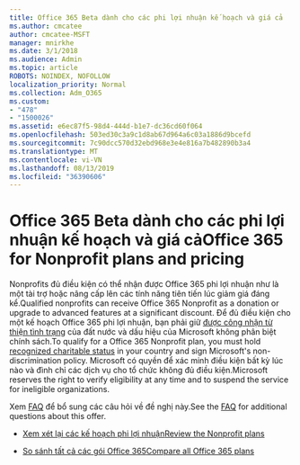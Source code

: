 ```yaml
---
title: Office 365 Beta dành cho các phi lợi nhuận kế hoạch và giá cả
ms.author: cmcatee
author: cmcatee-MSFT
manager: mnirkhe
ms.date: 3/1/2018
ms.audience: Admin
ms.topic: article
ROBOTS: NOINDEX, NOFOLLOW
localization_priority: Normal
ms.collection: Adm_O365
ms.custom:
- "478"
- "1500026"
ms.assetid: e6ec87f5-98d4-444d-b1e7-dc36cd60f064
ms.openlocfilehash: 503ed30c3a9c1d8ab67d964a6c03a1886d9bcefd
ms.sourcegitcommit: 7c90dcc570d32ebd968e3e4e816a7b482890b3a4
ms.translationtype: MT
ms.contentlocale: vi-VN
ms.lasthandoff: 08/13/2019
ms.locfileid: "36390606"
---
```

# <a name="office-365-for-nonprofit-plans-and-pricing"></a><span data-ttu-id="79457-102">Office 365 Beta dành cho các phi lợi nhuận kế hoạch và giá cả</span><span class="sxs-lookup"><span data-stu-id="79457-102">Office 365 for Nonprofit plans and pricing</span></span>

<span data-ttu-id="79457-103">Nonprofits đủ điều kiện có thể nhận được Office 365 phi lợi nhuận như là một tài trợ hoặc nâng cấp lên các tính năng tiên tiến lúc giảm giá đáng kể.</span><span class="sxs-lookup"><span data-stu-id="79457-103">Qualified nonprofits can receive Office 365 Nonprofit as a donation or upgrade to advanced features at a significant discount.</span></span> <span data-ttu-id="79457-104">Để đủ điều kiện cho một kế hoạch Office 365 phi lợi nhuận, bạn phải giữ [được công nhận từ thiện tình trạng](https://go.microsoft.com/fwlink/p/?LinkID=330253) của đất nước và dấu hiệu của Microsoft không phân biệt chính sách.</span><span class="sxs-lookup"><span data-stu-id="79457-104">To qualify for a Office 365 Nonprofit plan, you must hold [recognized charitable status](https://go.microsoft.com/fwlink/p/?LinkID=330253) in your country and sign Microsoft's non-discrimination policy.</span></span> <span data-ttu-id="79457-105">Microsoft có quyền để xác minh điều kiện bất kỳ lúc nào và đình chỉ các dịch vụ cho tổ chức không đủ điều kiện.</span><span class="sxs-lookup"><span data-stu-id="79457-105">Microsoft reserves the right to verify eligibility at any time and to suspend the service for ineligible organizations.</span></span>
  
<span data-ttu-id="79457-106">Xem [FAQ](https://products.office.com/nonprofit/office-365-nonprofit) để bổ sung các câu hỏi về đề nghị này.</span><span class="sxs-lookup"><span data-stu-id="79457-106">See the [FAQ](https://products.office.com/nonprofit/office-365-nonprofit) for additional questions about this offer.</span></span>
  
- [<span data-ttu-id="79457-107">Xem xét lại các kế hoạch phi lợi nhuận</span><span class="sxs-lookup"><span data-stu-id="79457-107">Review the Nonprofit plans</span></span>](https://products.office.com/nonprofit/office-365-nonprofit-plans-and-pricing?tab=1)

- [<span data-ttu-id="79457-108">So sánh tất cả các gói Office 365</span><span class="sxs-lookup"><span data-stu-id="79457-108">Compare all Office 365 plans</span></span>](https://products.office.com/business/compare-more-office-365-for-business-plans)